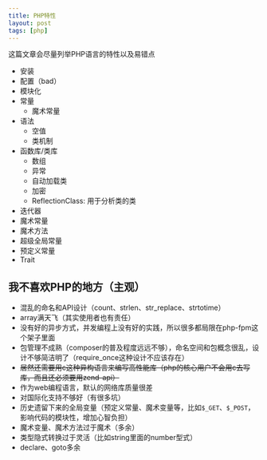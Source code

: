 ```yaml
---
title: PHP特性
layout: post
tags: [php]
---
```


这篇文章会尽量列举PHP语言的特性以及易错点

* 安装
* 配置（bad）
* 模块化
* 常量
    * 魔术常量
* 语法
    * 空值
    * 类机制
* 函数库/类库
    * 数组
    * 异常
    * 自动加载类
    * 加密
    * ReflectionClass: 用于分析类的类
* 迭代器
* 魔术常量
* 魔术方法
* 超级全局常量
* 预定义常量
* Trait

## 我不喜欢PHP的地方（主观）

* 混乱的命名和API设计（count、strlen、str_replace、strtotime）
* array满天飞（其实使用者也有责任）
* 没有好的异步方式，并发编程上没有好的实践，所以很多都局限在php-fpm这个架子里面
* 包管理不成熟（composer的普及程度远远不够），命名空间和包概念很乱，设计不够简洁明了（require_once这种设计不应该存在）
* ~~居然还需要用c这种异构语言来编写高性能库（php的核心用户不会用c去写库，而且还必须要用zend-api）~~
* 作为web编程语言，默认的网络库质量很差
* 对国际化支持不够好（有很多坑）
* 历史遗留下来的全局变量（预定义常量、魔术变量等，比如`$_GET`、`$_POST`，影响代码的模块性，增加心智负担）
* 魔术变量、魔术方法过于魔术（多余）
* 类型隐式转换过于灵活（比如string里面的number型式）
* declare、goto多余